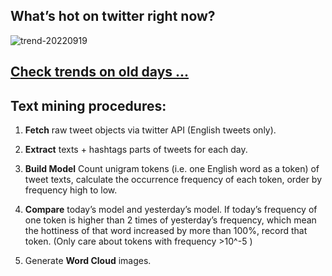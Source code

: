 ## What’s hot on twitter right now?

![trend-20220919][wordcloud]

[wordcloud]: https://raw.githubusercontent.com/xdqc/tweet-trend-everyday/master/word-cloud/trend-20220919.png?token=AF5V4P7ADR6KQBZ4CEDTNIK6AXRMU "trend-20220919"

## [Check trends on old days ...](https://github.com/xdqc/tweet-trend-everyday/tree/master/word-cloud)

## Text mining procedures:

1. **Fetch** raw tweet objects via twitter API (English tweets only).

2. **Extract** texts + hashtags parts of tweets for each day.

3. **Build Model** Count unigram tokens (i.e. one English word as a token) of tweet texts, calculate the occurrence frequency of each token, order by frequency high to low.

4. **Compare** today’s model and yesterday’s model. If today’s frequency of one token is higher than 2 times of yesterday’s frequency, which mean the hottiness of that word increased by more than 100%, record that token. (Only care about tokens with frequency >10^-5 )

5. Generate **Word Cloud** images.
